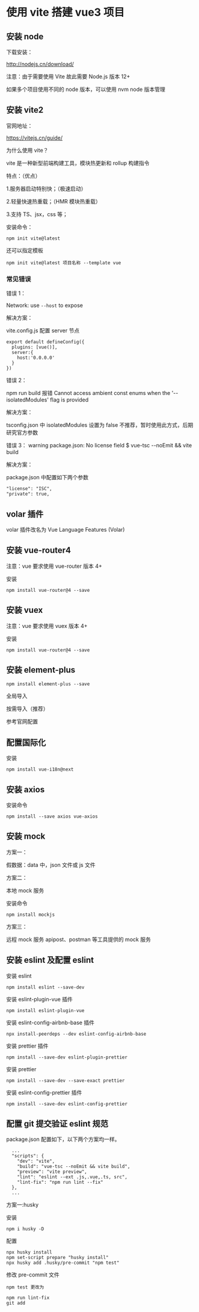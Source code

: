 # 使用 vite 搭建 vue3 项目

## 安装 node

下载安装：

http://nodejs.cn/download/

注意：由于需要使用 Vite 故此需要 Node.js 版本 12+

如果多个项目使用不同的 node 版本，可以使用 nvm node 版本管理

## 安装 vite2

官网地址：

https://vitejs.cn/guide/

为什么使用 vite？

vite 是一种新型前端构建工具，模块热更新和 rollup 构建指令

特点：（优点）

1.服务器启动特别快；（极速启动）

2.轻量快速热重载；（HMR 模块热重载）

3.支持 TS、jsx，css 等；

安装命令：

```
npm init vite@latest
```

还可以指定模板

```
npm init vite@latest 项目名称 --template vue
```

### 常见错误

错误 1：

Network: use `--host` to expose

解决方案：

vite.config.js 配置 server 节点

```
export default defineConfig({
  plugins: [vue()],
  server:{
    host:'0.0.0.0'
  }
})
```

错误 2：

npm run build 报错 Cannot access ambient const enums when the '--isolatedModules' flag is provided

解决方案：

tsconfig.json 中 isolatedModules 设置为 false 不推荐，暂时使用此方式，后期研究官方参数

错误 3：
warning package.json: No license field
$ vue-tsc --noEmit && vite build

解决方案：

package.json 中配置如下两个参数

```
"license": "ISC",
"private": true,
```

## volar 插件

volar 插件改名为 Vue Language Features (Volar)

## 安装 vue-router4

注意：vue 要求使用 vue-router 版本 4+

安装

```
npm install vue-router@4 --save
```

## 安装 vuex

注意：vue 要求使用 vuex 版本 4+

安装

```
npm install vue-router@4 --save
```

## 安装 element-plus

```
npm install element-plus --save
```

全局导入

按需导入（推荐）

参考官网配置

## 配置国际化

安装

```
npm install vue-i18n@next
```

## 安装 axios

安装命令

```
npm install --save axios vue-axios

```

## 安装 mock

方案一：

假数据：data 中，json 文件或 js 文件

方案二：

本地 mock 服务

安装命令

```
npm install mockjs
```

方案三：

远程 mock 服务 apipost、postman 等工具提供的 mock 服务

## 安装 eslint 及配置 eslint

安装 eslint

```
npm install eslint --save-dev
```

安装 eslint-plugin-vue 插件

```
npm install eslint-plugin-vue
```

安装 eslint-config-airbnb-base 插件

```
npx install-peerdeps --dev eslint-config-airbnb-base
```

安装 prettier 插件

```
npm install --save-dev eslint-plugin-prettier
```

安装 prettier

```
npm install --save-dev --save-exact prettier
```

安装 eslint-config-prettier 插件

```
npm install --save-dev eslint-config-prettier
```

## 配置 git 提交验证 eslint 规范

package.json 配置如下，以下两个方案均一样。

```
  ...
  "scripts": {
    "dev": "vite",
    "build": "vue-tsc --noEmit && vite build",
    "preview": "vite preview",
    "lint": "eslint --ext .js,.vue,.ts, src",
    "lint-fix": "npm run lint --fix"
  },
  ...
```

方案一:husky

安装

```
npm i husky -D
```

配置

```
npx husky install
npm set-script prepare "husky install"
npx husky add .husky/pre-commit "npm test"
```

修改 pre-commit 文件

```
npm test 更改为

npm run lint-fix
git add
```
